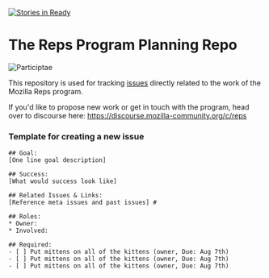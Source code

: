 [![Stories in Ready](https://badge.waffle.io/mozilla/Reps.png?label=ready&title=Ready)](https://waffle.io/mozilla/Reps)
# The Reps Program Planning Repo

![Participtae](https://wiki.mozilla.org/images/thumb/4/47/Remo_logo_vertical.png/150px-Remo_logo_vertical.png)

This repository is used for tracking [issues](https://github.com/mozilla/Reps/issues) directly related to the work of the Mozilla Reps program.

If you'd like to propose new work or get in touch with the program, head over to discourse here: https://discourse.mozilla-community.org/c/reps


### Template for creating a new issue

```
## Goal: 
[One line goal description] 

## Success:
[What would success look like] 

## Related Issues & Links: 
[Reference meta issues and past issues] #

## Roles:
* Owner: 
* Involved: 

## Required: 
- [ ] Put mittens on all of the kittens (owner, Due: Aug 7th) 
- [ ] Put mittens on all of the kittens (owner, Due: Aug 7th) 
- [ ] Put mittens on all of the kittens (owner, Due: Aug 7th) 

```
